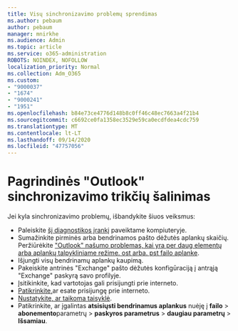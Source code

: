 ```yaml
---
title: Visų sinchronizavimo problemų sprendimas
ms.author: pebaum
author: pebaum
manager: mnirkhe
ms.audience: Admin
ms.topic: article
ms.service: o365-administration
ROBOTS: NOINDEX, NOFOLLOW
localization_priority: Normal
ms.collection: Adm_O365
ms.custom:
- "9000037"
- "1674"
- "9000241"
- "1951"
ms.openlocfilehash: b84e73ce4776d148b8c0ff46c48ec7663a4f21b4
ms.sourcegitcommit: c6692ce0fa1358ec3529e59ca0ecdfdea4cdc759
ms.translationtype: MT
ms.contentlocale: lt-LT
ms.lasthandoff: 09/14/2020
ms.locfileid: "47757056"
---
```

# <a name="basic-outlook-sync-troubleshooting"></a>Pagrindinės "Outlook" sinchronizavimo trikčių šalinimas

Jei kyla sinchronizavimo problemų, išbandykite šiuos veiksmus:

- Paleiskite [šį diagnostikos įrankį](https://aka.ms/sara-outlooksendreceive) paveiktame kompiuteryje.
- Sumažinkite pirminės arba bendrinamos pašto dėžutės aplankų skaičių. Peržiūrėkite ["Outlook" našumo problemas, kai yra per daug elementų arba aplankų talpykliniame režime. ost arba. pst failo aplanke](https://support.microsoft.com/help/2768656/outlook-performance-issues-when-there-are-too-many-items-or-folders-in).
- Išjungti visų bendrinamų aplankų kaupimą.
- Pakeiskite antrinės "Exchange" pašto dėžutės konfigūraciją į antrąją "Exchange" paskyrą savo profilyje.
- Įsitikinkite, kad vartotojas gali prisijungti prie interneto. 
- [Patikrinkite,](https://support.office.com/article/2460e4a8-16c7-47fc-b204-b1549275aac9)ar esate prisijungę prie interneto.
- [Nustatykite, ar taikoma taisyklė](https://support.office.com/article/C24F5DEA-9465-4DF4-AD17-A50704D66C59).
- Patikrinkite, ar įgalintas **atsisiųsti bendrinamus aplankus** nuėję į **failo**  >  **abonemento**parametrų  >  **paskyros parametrus**  >  **daugiau parametrų**  >  **Išsamiau**.
